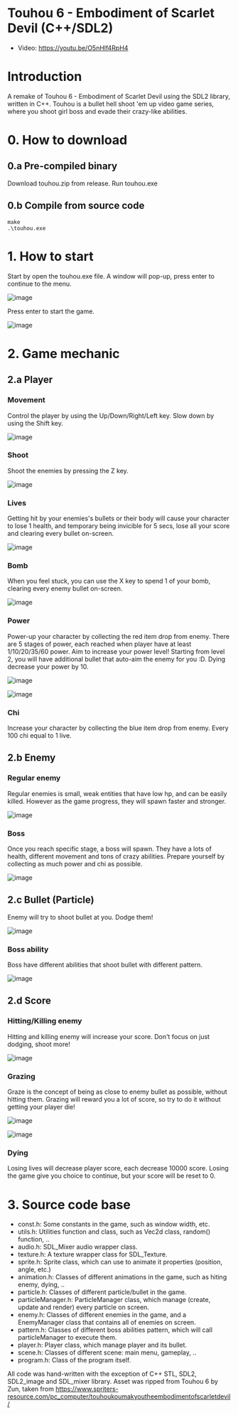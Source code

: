 # Touhou 6 - Embodiment of Scarlet Devil (C++/SDL2)
- Video: https://youtu.be/O5nHlf4RpH4

# Introduction
A remake of Touhou 6 - Embodiment of Scarlet Devil using the SDL2 library, written in C++. Touhou is a bullet hell shoot 'em up video game series, where you shoot girl boss and evade their crazy-like abilities.

# 0. How to download

## 0.a Pre-compiled binary
Download touhou.zip from release.
Run touhou.exe

## 0.b Compile from source code
```
make
.\touhou.exe
```

# 1. How to start

Start by open the touhou.exe file. A window will pop-up, press enter to continue to the menu.

![image](https://github.com/shoraaa/touhou/assets/24241275/2c6dda76-5a04-4503-a9ea-77b65cad1cff)

Press enter to start the game.

![image](https://github.com/shoraaa/touhou/assets/24241275/2f0a9adb-f462-4c3f-a201-334fc5f2b93d)

# 2. Game mechanic
## 2.a Player 

### Movement
Control the player by using the Up/Down/Right/Left key. 
Slow down by using the Shift key.

![image](https://github.com/shoraaa/touhou/assets/24241275/8e226346-9807-4132-b292-113ac17e89dc)

### Shoot
Shoot the enemies by pressing the Z key. 

![image](https://github.com/shoraaa/touhou/assets/24241275/c1d6397a-7457-4676-a5ea-86d98d61757f)


### Lives
Getting hit by your enemies's bullets or their body will cause your character to lose 1 health, and temporary being invicible for 5 secs, lose all your score and clearing every bullet on-screen.

![image](https://github.com/shoraaa/touhou/assets/24241275/d914ce65-3594-4873-9250-98cd1cdbc727)

### Bomb
When you feel stuck, you can use the X key to spend 1 of your bomb, clearing every enemy bullet on-screen.

![image](https://github.com/shoraaa/touhou/assets/24241275/bc779fc2-563b-40a6-b545-a7eae48c2ad0)


### Power
Power-up your character by collecting the red item drop from enemy. There are 5 stages of power, each reached when player have at least 1/10/20/35/60 power. Aim to increase your power level! Starting from level 2, you will have additional bullet that auto-aim the enemy for you :D. Dying decrease your power by 10.

![image](https://github.com/shoraaa/touhou/assets/24241275/5d2929c2-5b1e-44db-a3ae-2731f37d05e4)


![image](https://github.com/shoraaa/touhou/assets/24241275/065589b8-dac5-43fd-8f35-cdd2933cb0f4)


### Chi 
Increase your character by collecting the blue item drop from enemy. Every 100 chi equal to 1 live.



## 2.b Enemy

### Regular enemy
Regular enemies is small, weak entities that have low hp, and can be easily killed. However as the game progress, they will spawn faster and stronger.

![image](https://github.com/shoraaa/touhou/assets/24241275/69d91491-59d5-47ec-9cab-43187f98b82d)

### Boss
Once you reach specific stage, a boss will spawn. They have a lots of health, different movement and tons of crazy abilities. Prepare yourself by collecting as much power and chi as possible.

![image](https://github.com/shoraaa/touhou/assets/24241275/a7e2a93a-039d-4332-a64a-0e5999068708)

## 2.c Bullet (Particle)
Enemy will try to shoot bullet at you. Dodge them!

![image](https://github.com/shoraaa/touhou/assets/24241275/8b832d04-9eaa-4846-b1d1-15c34a8cbc09)


### Boss ability
Boss have different abilities that shoot bullet with different pattern. 

![image](https://github.com/shoraaa/touhou/assets/24241275/eb0741c7-c44a-4be3-a140-ebaeb2eca98b)


## 2.d Score
### Hitting/Killing enemy
Hitting and killing enemy will increase your score. Don't focus on just dodging, shoot more!

![image](https://github.com/shoraaa/touhou/assets/24241275/b029e6ab-e0c0-4d2b-838c-2f9f7617c261)


### Grazing
Graze is the concept of being as close to enemy bullet as possible, without hitting them. Grazing will reward you a lot of score, so try to do it without getting your player die!

![image](https://github.com/shoraaa/touhou/assets/24241275/2b9e99e9-5392-4cc9-b463-f3ff6de80a3e)

![image](https://github.com/shoraaa/touhou/assets/24241275/87ea25d1-7dd6-43c6-9dec-7a521a60ecdd)



### Dying
Losing lives will decrease player score, each decrease 10000 score. Losing the game give you choice to continue, but your score will be reset to 0.


# 3. Source code base

- const.h: Some constants in the game, such as window width, etc.
- utils.h: Utilities function and class, such as Vec2d class, random() function, ..
- audio.h: SDL_Mixer audio wrapper class.
- texture.h: A texture wrapper class for SDL_Texture.
- sprite.h: Sprite class, which can use to animate it properties (position, angle, etc.)
- animation.h: Classes of different animations in the game, such as hiting enemy, dying, ..
- particle.h: Classes of different particle/bullet in the game.
- particleManager.h: ParticleManager class, which manage (create, update and render) every particle on screen.
- enemy.h: Classes of different enemies in the game, and a EnemyManager class that contains all of enemies on screen.
- pattern.h: Classes of different boss abilities pattern, which will call particleManager to execute them.
- player.h: Player class, which manage player and its bullet.
- scene.h: Classes of different scene: main menu, gameplay, ..
- program.h: Class of the program itself.

All code was hand-written with the exception of C++ STL, SDL2, SDL2_image and SDL_mixer library.
Asset was ripped from Touhou 6 by Zun, taken from https://www.spriters-resource.com/pc_computer/touhoukoumakyoutheembodimentofscarletdevil/ 



